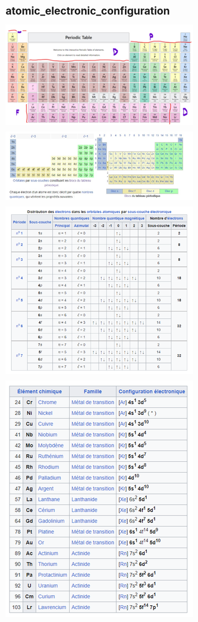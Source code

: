# atomic_electronic_configuration

![Periodic table](periodic_table.png)

![Orbitals](orbitals.jpg)

![Distribution od orbitals](distribution_orbitals.png)

![Exceptions](orbitals_exceptions.png "icon")
